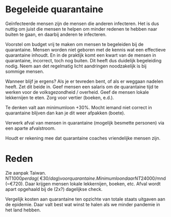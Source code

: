 # Begeleide quarantaine

Geïnfecteerde mensen zijn de mensen die anderen infecteren. Het is dus nuttig om juist die mensen te helpen om minder redenen te hebben naar buiten te gaan, en daarbij anderen te infecteren.

Voorstel om budget vrij te maken om mensen te begeleiden bij de quarantaine. Mensen worden niet geboren met de kennis wat een effectieve quarantaine inhoudt. En in de praktijk komt een kwart van de mensen in quarantaine, incorrect, toch nog buiten. Dit heeft dus duidelijk begeleiding nodig. Neem aan det regelmatig licht aandringen noodzakelijk is bij sommige mensen. 

Wanneer blijf je ergens? Als je er tevreden bent, of als er weggaan nadelen heeft. Zet dit beide in. Geef mensen een salaris om de quarantaine tijd te werken voor de volksgezondheid / overheid. Geef de mensen lokale lekkernijen te eten. Zorg voor vertier (boeken, e.d.). 

Te denken valt aan minimumloon +30%. Mocht iemand niet correct in quarantaine blijven dan kan je dit weer afpakken (boete).

Verwerk afval van mensen in quarantaine (mogelijk besmette personen) via een aparte afvalstroom.

Houdt er rekening mee dat quarantaine coaches vriendelijke mensen zijn.

# Reden

Zie aanpak Taiwan. NT$1000 per dag (~€30/dag) voor quarantaine. Minimumloon daar NT$24000/mnd (~€720). Daar krijgen mensen lokale lekkernijen, boeken, etc. Afval wordt apart opgehaald bij de (2x?) dagelijkse check. 

Vergelijk kosten aan quarantaine ten opzichte van totale staats uitgaven aan de epidemie. Daar valt best wat winst te halen als we minder pandemie in het land hebben.